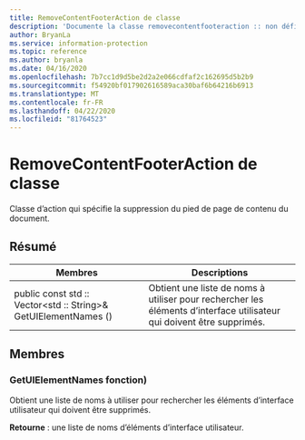 ```yaml
---
title: RemoveContentFooterAction de classe
description: 'Documente la classe removecontentfooteraction :: non définie du kit de développement logiciel (SDK) Microsoft Information Protection (MIP).'
author: BryanLa
ms.service: information-protection
ms.topic: reference
ms.author: bryanla
ms.date: 04/16/2020
ms.openlocfilehash: 7b7cc1d9d5be2d2a2e066cdfaf2c162695d5b2b9
ms.sourcegitcommit: f54920bf017902616589aca30baf6b64216b6913
ms.translationtype: MT
ms.contentlocale: fr-FR
ms.lasthandoff: 04/22/2020
ms.locfileid: "81764523"
---
```

# <a name="class-removecontentfooteraction"></a>RemoveContentFooterAction de classe 
Classe d’action qui spécifie la suppression du pied de page de contenu du document.
  
## <a name="summary"></a>Résumé
 Membres                        | Descriptions                                
--------------------------------|---------------------------------------------
public const std :: Vector\<std :: String\>& GetUIElementNames ()  |  Obtient une liste de noms à utiliser pour rechercher les éléments d’interface utilisateur qui doivent être supprimés.
  
## <a name="members"></a>Membres
  
### <a name="getuielementnames-function"></a>GetUIElementNames fonction)
Obtient une liste de noms à utiliser pour rechercher les éléments d’interface utilisateur qui doivent être supprimés.

  
**Retourne** : une liste de noms d’éléments d’interface utilisateur.